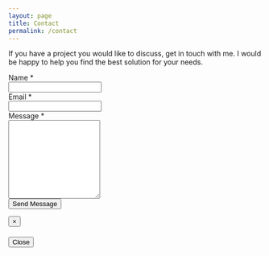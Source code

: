 ```yaml
---
layout: page
title: Contact
permalink: /contact
---
```


<p class="m-b-30">
    If you have a project you would like to discuss, get in touch with me. I 
    would be happy to help you find the best solution for your needs.
</p>
<!-- begin row -->
<div class="row row-space-30">
    <!-- begin col-12 -->
    <div class="col-md">
        <form class="form-horizontal" 
              name="niden-net-contact" 
              method="post"
              data-netlify="true" 
              data-netlify-recaptcha="true">
            <div style="display: none;">
                <label>
                    Don't fill this out if you’re human:
                    <input name="bot-field" />
                </label>
            </div>
            <div class="mb-3 row">
                <label class="col-form-label col-md-3 text-md-right">
                    Name <span class="text-danger">*</span>
                </label>
                <div class="col-md-9">
                    <input type="text" name="query-name" class="form-control">
                </div>
            </div>
            <div class="mb-3 row">
                <label class="col-form-label col-md-3 text-md-right">
                    Email <span class="text-danger">*</span>
                </label>
                <div class="col-md-9">
                    <input type="text" name="query-email" class="form-control">
                </div>
            </div>
            <div class="mb-3 row">
                <label class="col-form-label col-md-3 text-md-right">
                    Message <span class="text-danger">*</span>
                </label>
                <div class="col-md-9">
                    <textarea name="query-message" class="form-control" rows="10"></textarea>
                </div>
            </div>
            <div class="mb-3 row">
                <label class="col-form-label col-md-3 text-md-right">
                </label>
                <div class="col-md-9">
                    <div data-netlify-recaptcha="true"></div>
                </div>
            </div>
            <div class="mb-3 row">
                <label class="col-form-label col-md-3 text-md-right"></label>
                <div class="col-md-9 text-left">
                    <button type="submit" class="btn btn-dark btn-lg btn-block">
                        Send Message
                    </button>
                </div>
            </div>
        </form>
    </div>
    <!-- end col-8 -->
</div>
<!-- end row -->


<div class="modal fade" 
     id="modal-contact" 
     tabindex="-1" 
     role="dialog" 
     aria-labelledby="modal-contact-label">
  <div class="modal-dialog" role="document">
    <div class="modal-content">
      <div class="modal-header">
        <button type="button" 
                class="close" 
                data-dismiss="modal" 
                aria-label="Close">
            <span aria-hidden="true">&times;</span>
        </button>
        <h4 class="modal-title" id="modal-contact-label"></h4>
      </div>
      <div class="modal-body" id="modal-contact-body">
      </div>
      <div class="modal-footer">
        <button type="button" class="btn btn-default" data-dismiss="modal">
            Close
        </button>
      </div>
    </div>
  </div>
</div>

<script type="application/javascript">
    document
        .querySelector("form")
        .addEventListener("submit", handleSubmit);

    const handleSubmit = (event) => {
        event.preventDefault();

        const contactForm = event.target;
        const contactModal = $('#modal-contact');
        const formData = new FormData(contactForm);
        var payload = {
            method: "POST",
            headers: { "Content-Type": "application/x-www-form-urlencoded" },
            body: new URLSearchParams(formData).toString(),
        };
        
        contactModal.modal({ show: false });
        
        fetch("/", payload)
            .then(() => {
                $('#modal-contact-label').innerHtml('Confirmation');
                $('#modal-contact-body').innerHtml('Thank you for your query. We will get back to you shortly.');
                contactModal.show();
                window.location.reload();
            })
            .catch((error) => {
                $('#modal-contact-label').innerHtml('Error');
                $('#modal-contact-body').innerHtml(error);
                contactModal.show();

            });
    };
</script>
